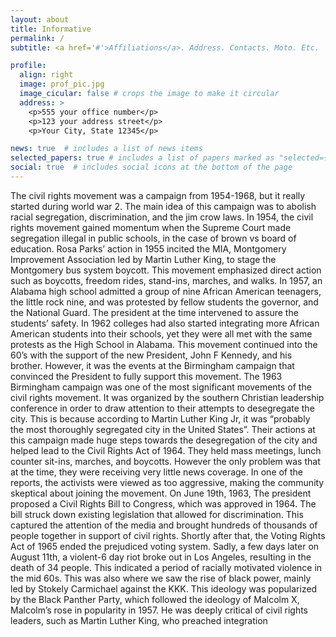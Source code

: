 ```yaml
---
layout: about
title: Informative
permalink: /
subtitle: <a href='#'>Affiliations</a>. Address. Contacts. Moto. Etc.

profile:
  align: right
  image: prof_pic.jpg
  image_cicular: false # crops the image to make it circular
  address: >
    <p>555 your office number</p>
    <p>123 your address street</p>
    <p>Your City, State 12345</p>

news: true  # includes a list of news items
selected_papers: true # includes a list of papers marked as "selected={true}"
social: true  # includes social icons at the bottom of the page
---
```


The civil rights movement was a campaign from 1954-1968, but it really started during world war 2. The main idea of this campaign was to abolish racial segregation, discrimination, and the jim crow laws. In 1954, the civil rights movement gained momentum when the Supreme Court made segregation illegal in public schools, in the case of brown vs board of education. Rosa Parks’ action in 1955 incited the MIA, Montgomery Improvement Association led by Martin Luther King, to stage the Montgomery bus system boycott. This movement emphasized direct action such as boycotts, freedom rides, stand-ins, marches, and walks.  In 1957, an Alabama high school admitted a group of nine African American teenagers, the little rock nine,  and was protested by fellow students the governor, and the National Guard. The president at the time intervened to assure the students’ safety. In 1962 colleges had also started integrating more African American students into their schools, yet they were all met with the same protests as the High School in Alabama. This movement continued into the 60’s with the support of the new President, John F Kennedy, and his brother. However, it was the events at the Birmingham campaign that convinced the President to fully support this movement. The 1963 Birmingham campaign was one of the most significant movements of the civil rights movement. It was organized by the southern Christian leadership conference in order to draw attention to their attempts to desegregate the city. This is because according to Martin Luther King Jr, it was “probably the most thoroughly segregated city in the United States”. Their actions at this campaign made huge steps towards the desegregation of the city and helped lead to the Civil Rights Act of 1964. They held mass meetings, lunch counter sit-ins, marches, and boycotts. However the only problem was that at the time, they were receiving very little news coverage. In one of the reports, the activists were viewed as too aggressive, making the community skeptical about joining the movement. On June 19th, 1963, The president proposed a Civil Rights Bill to Congress, which was approved in 1964. The bill struck down existing legislation that allowed for discrimination. This captured the attention of the media and brought hundreds of thousands of people together in support of civil rights. Shortly after that, the Voting Rights Act of 1965 ended the prejudiced voting system. Sadly, a few days later on August 11th, a violent-6 day riot broke out in Los Angeles, resulting in the death of 34 people. This indicated a period of racially motivated violence in the mid 60s. This was also where we saw the rise of black power, mainly led by Stokely Carmichael against the KKK. This ideology was popularized by the Black Panther Party, which followed the ideology of Malcolm X, 
Malcolm’s rose in popularity in 1957. He was deeply critical of civil rights leaders, such as Martin Luther King, who preached integration 
